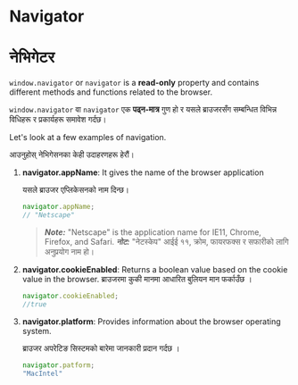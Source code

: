 # Navigator

# नेभिगेटर 
`window.navigator`  or `navigator`   is a **read-only** property and contains different methods and functions related to the browser.

`window.navigator` वा `navigator`  एक **पढ्न-मात्र** गुण हो र यसले ब्राउजरसँग सम्बन्धित विभिन्न विधिहरू र प्रकार्यहरू समावेश गर्दछ।

Let's look at a  few examples of navigation.

आउनुहोस् नेभिगेसनका केही उदाहरणहरू हेरौं।

1. **navigator.appName**: It gives the name of the browser application

    यसले ब्राउजर एप्लिकेसनको नाम दिन्छ।

    ```javascript
    navigator.appName; 
    // "Netscape"
    ```

    > _**Note:**_ "Netscape" is the application name for IE11, Chrome, Firefox, and Safari.
    > _**नोट:**_ "नेटस्केप" आईई ११, क्रोम, फायरफक्स र सफारीको लागि अनुप्रयोग नाम हो।

2. **navigator.cookieEnabled**: Returns a boolean value based on the cookie value in the browser.
ब्राउजरमा कुकी मानमा आधारित बुलियन मान फर्काउँछ ।

    ```javascript
    navigator.cookieEnabled;
    //true
    ```
3. **navigator.platform**: Provides information about the browser operating system.

    ब्राउजर अपरेटिङ सिस्टमको बारेमा जानकारी प्रदान गर्दछ ।

    ```javascript
    navigator.patform;
    "MacIntel"
    ```



